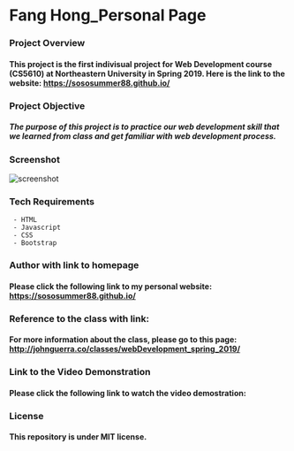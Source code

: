 # Fang Hong_Personal Page
### Project Overview
#### This project is the first indivisual project for Web Development course (CS5610) at Northeastern University in Spring 2019. Here is the link to the website: https://sososummer88.github.io/

### Project Objective
##### The purpose of this project is to practice our web development skill that we learned from class and get familiar with web development process.

### Screenshot
![screenshot](https://user-images.githubusercontent.com/33298902/52034341-13cbb380-24dd-11e9-9cc2-52022f13fbc3.jpg)
### Tech Requirements
     - HTML
     - Javascript
     - CSS
     - Bootstrap

### Author with link to homepage
#### Please click the following link to my personal website: https://sososummer88.github.io/

### Reference to the class with link:
#### For more information about the class, please go to this page: http://johnguerra.co/classes/webDevelopment_spring_2019/

### Link to the Video Demonstration
#### Please click the following link to watch the video demostration:


### License
#### This repository is under MIT license.

